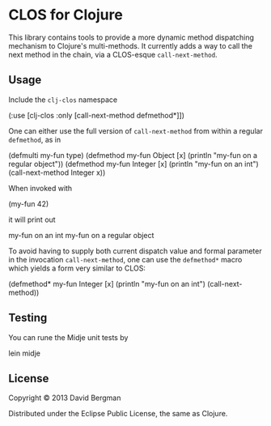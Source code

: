 # CLOS for Clojure

This library contains tools to provide a more dynamic method dispatching mechanism to
Clojure's multi-methods. It currently adds a way to call the next method in the chain,
via a CLOS-esque `call-next-method`.

## Usage

Include the `clj-clos` namespace

  (:use [clj-clos :only [call-next-method defmethod*]])

One can either use the full version of `call-next-method` from within a regular `defmethod`, as in

  (defmulti my-fun type)
  (defmethod my-fun Object [x] (println "my-fun on a regular object"))
  (defmethod my-fun Integer [x] (println "my-fun on an int") (call-next-method Integer x))

When invoked with

  (my-fun 42)

it will print out

  my-fun on an int
  my-fun on a regular object


To avoid having to supply both current dispatch value and formal parameter in the invocation
`call-next-method`, one can use the `defmethod*` macro which yields a form very similar to CLOS:

  (defmethod* my-fun Integer [x] (println "my-fun on an int") (call-next-method))


## Testing

You can rune the Midje unit tests by

  lein midje


## License

Copyright © 2013 David Bergman

Distributed under the Eclipse Public License, the same as Clojure.
